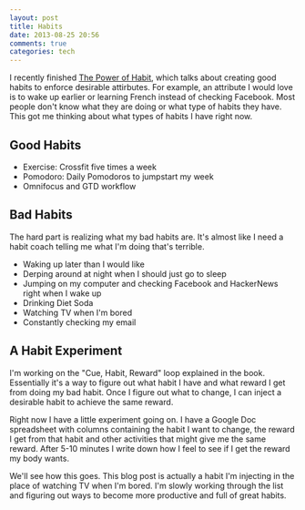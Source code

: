 ```yaml
---
layout: post
title: Habits
date: 2013-08-25 20:56
comments: true
categories: tech
---
```


I recently finished [The Power of Habit][1], which talks about creating good
habits to enforce desirable attirbutes. For example, an attribute I
would love is to wake up earlier or learning French instead of checking Facebook.
Most people don't know what they are doing or what type of habits they have. This got me thinking about
what types of habits I have right now.

## Good Habits

* Exercise: Crossfit five times a week
* Pomodoro: Daily Pomodoros to jumpstart my week
* Omnifocus and GTD workflow

## Bad Habits

The hard part is realizing what my bad habits are. It's almost like I need a
habit coach telling me what I'm doing that's terrible.

* Waking up later than I would like
* Derping around at night when I should just go to sleep
* Jumping on my computer and checking Facebook and HackerNews right when I wake
up
* Drinking Diet Soda
* Watching TV when I'm bored
* Constantly checking my email

## A Habit Experiment
I'm working on the "Cue, Habit, Reward" loop explained in the book. Essentially
it's a way to figure out what habit I have and what reward I get from doing my bad habit. Once I figure out
what to change, I can inject a desirable habit to achieve the same reward.

Right now I have a little experiment going on. I have a Google Doc spreadsheet with columns
containing the habit I want to change, the reward I get from that habit and
other activities that might give me the same reward. After 5-10 minutes I write
down how I feel to see if I get the reward my body wants.

We'll see how this goes. This blog post is actually a habit I'm injecting in
the place of watching TV when I'm bored. I'm slowly working through the list
and figuring out ways to become more productive and full of great habits.

[1]: http://www.amazon.com/The-Power-Habit-What-Business/dp/1400069289

